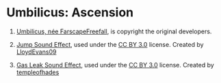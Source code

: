 # Umbilicus: Ascension

1. [Umbilicus, n&eacute;e FarscapeFreefall](https://github.com/YoriKv/FarscapeFreefall), 
is copyright the original developers.

2. [Jump Sound Effect](https://www.freesound.org/people/LloydEvans09/sounds/187024/),
	used under the [CC BY 3.0](http://creativecommons.org/licenses/by/3.0/) license. 
	Created by [LloydEvans09](https://www.freesound.org/people/LloydEvans09/)
	
3. [Gas Leak Sound Effect](https://www.freesound.org/people/templeofhades/sounds/233405/),
	used under the [CC BY 3.0](http://creativecommons.org/licenses/by/3.0/) license. 
	Created by [templeofhades](https://www.freesound.org/people/templeofhades/)
